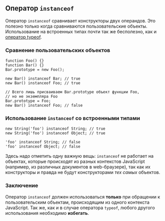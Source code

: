 ## Оператор `instanceof`

Оператор `instanceof` сравнивает конструкторы двух операндов. Это полезно только когда сравниваются пользовательские объекты. Использование на встроенных типах почти так же бесполезно, как и [оператор typeof](#types.typeof).

### Сравнение пользовательских объектов

    function Foo() {}
    function Bar() {}
    Bar.prototype = new Foo();

    new Bar() instanceof Bar; // true
    new Bar() instanceof Foo; // true

    // Всего лишь присваиваем Bar.prototype объект функции Foo,
    // но не экземпляра Foo
    Bar.prototype = Foo;
    new Bar() instanceof Foo; // false

### Использование `instanceof` со встроенными типами

    new String('foo') instanceof String; // true
    new String('foo') instanceof Object; // true

    'foo' instanceof String; // false
    'foo' instanceof Object; // false

Здесь надо отметить одну важную вещь: `instanceof` не работает на объектах, которые происходят из разных контекстов JavaScript (например, из различных документов в web-браузере), так как их конструкторы и правда не будут конструкторами *тех самых* объектов.

### Заключение

Оператор `instanceof` должен использоваться **только** при обращении к пользовательским объектам, происходящим из одного контекста JavaScript. Так же, как и в случае оператора `typeof`, любого другого использования необходимо **избегать**.

